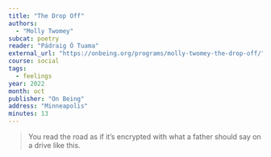 ```yaml
---
title: "The Drop Off"
authors:
  - "Molly Twomey"
subcat: poetry
reader: "Pádraig Ó Tuama"
external_url: "https://onbeing.org/programs/molly-twomey-the-drop-off/"
course: social
tags:
  - feelings
year: 2022
month: oct
publisher: "On Being"
address: "Minneapolis"
minutes: 13
---
```


> You read the road as if it’s encrypted
with what a father should say on a drive like this.

